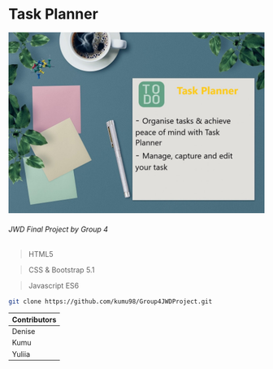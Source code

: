 <!-- Title -->
# Task Planner 
![TaskPlanner Logo](./images/todolist.jpg)

###### _JWD Final Project by Group 4_

>HTML5

>CSS & Bootstrap 5.1

>Javascript ES6


```bash
git clone https://github.com/kumu98/Group4JWDProject.git
```
|Contributors    |   
|   ----    |     
|   Denise  |    
|   Kumu    |    
|   Yuliia  |     




